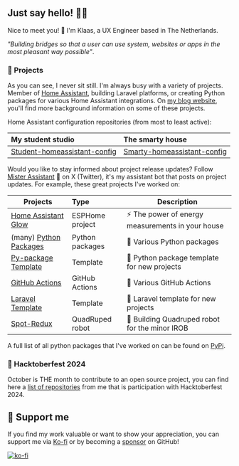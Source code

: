 ## Just say hello! 🤙🏻

Nice to meet you! 👋 I'm Klaas, a UX Engineer based in The Netherlands.

_"Building bridges so that a user can use system, websites or apps in the most pleasant way possible"_.

<!-- <p align="center">
    <a href="https://student-techlife.com">
        <img src="https://raw.githubusercontent.com/MikeCodesDotNET/MikeCodesDotNET/a8abbf37441f3253f74ea255a47f289208d7568c/Resources/personalBlog.svg" alt="Personal" style="vertical-align:top; margin:4px">
    </a>
    <a href="https://www.linkedin.com/in/klaasschoute">
        <img src="https://raw.githubusercontent.com/klaasnicolaas/ColoredBadges/master/svg/social/linkedin.svg" alt="LinkedIn" style="vertical-align:top; margin:4px">
    </a>
    <a href="https://twitter.com/klaasnicolaas">
        <img src="https://raw.githubusercontent.com/klaasnicolaas/ColoredBadges/master/svg/social/twitter.svg" alt="Twitter" style="vertical-align:top; margin:4px">
    </a>
</p>
<p align="center">
    <a href="https://user-badge.committers.top/netherlands_private/klaasnicolaas">
        <img alt="GitHub followers" src="https://user-badge.committers.top/netherlands_private/klaasnicolaas.svg" style="vertical-align:top; margin:4px">
    </a>
</p> -->

### 🚀 Projects

As you can see, I never sit still. I'm always busy with a variety of projects. Member of [Home Assistant][home-assistant], building Laravel platforms, or creating Python packages for various Home Assistant integrations. On [my blog website][website], you'll find more background information on some of these projects.

Home Assistant configuration repositories (from most to least active):

| My student studio | The smarty house |
| :---------------- | :--------------- |
| [Student-homeassistant-config][student-config] | [Smarty-homeassistant-config][smarty-config] |

Would you like to stay informed about project release updates? Follow [Mister Assistant][mister-assistant] 🤖 on X (Twitter), it's my assistant bot that posts on project updates. For example, these great projects I've worked on:

| Projects | Type | Description |
|----------|:-----|-------------|
| [Home Assistant Glow](https://github.com/klaasnicolaas/home-assistant-glow) | ESPHome project | ⚡ The power of energy measurements in your house |
| (many) [Python Packages](https://github.com/klaasnicolaas?tab=repositories&q=python) | Python packages | 🐍 Various Python packages |
| [Py-package Template](https://github.com/klaasnicolaas/pypackage-template) | Template | 🐍 Python package template for new projects |
| [GitHub Actions](https://github.com/marketplace?query=klaasnicolaas) | GitHub Actions | 🚀 Various GitHub Actions |
| [Laravel Template](https://github.com/klaasnicolaas/laravel-template) | Template | 🚀 Laravel template for new projects |
| [Spot-Redux](https://github.com/klaasnicolaas/Spot-Redux) | QuadRuped robot | 🤖 Building Quadruped robot for the minor IROB |

A full list of all python packages that I've worked on can be found on [PyPi](https://pypi.org/user/klaasnicolaas/).

### 🔨 Hacktoberfest 2024

October is THE month to contribute to an open source project, you can find here a [list of repositories][list-hacktoberfest] from me that is participation with Hacktoberfest 2024.

## 🫶 Support me

If you find my work valuable or want to show your appreciation, you can support me via [Ko-fi](https://ko-fi.com/klaasnicolaas) or by becoming a [sponsor](https://github.com/sponsors/klaasnicolaas) on GitHub!

[![ko-fi](https://ko-fi.com/img/githubbutton_sm.svg)](https://ko-fi.com/klaasnicolaas)

<!-- LINKS -->
[mister-assistant]: https://x.com/MisterAssistant
[home-assistant]: https://www.home-assistant.io
[website]: https://student-techlife.com
[pypi]: https://pypi.org
[list-hacktoberfest]: https://github.com/klaasnicolaas?tab=repositories&q=hacktoberfest

<!-- Home Assistant configs -->
[student-config]: https://github.com/klaasnicolaas/Student-homeassistant-config
[smarty-config]: https://github.com/klaasnicolaas/smarty-homeassistant-config
